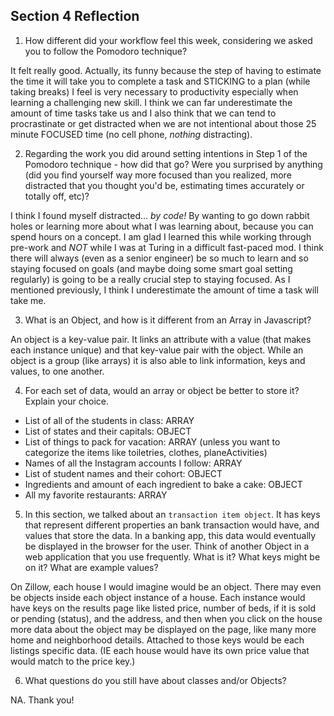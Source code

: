 ## Section 4 Reflection

1. How different did your workflow feel this week, considering we asked you to follow the Pomodoro technique?


It felt really good. Actually, its funny because the step of having to estimate the time it will take you to complete a task and STICKING to a plan (while taking breaks) I feel is very necessary to productivity especially when learning a challenging new skill. I think we can far underestimate the amount of time tasks take us and I also think that we can tend to procrastinate or get distracted when we are not intentional about those 25 minute FOCUSED time (no cell phone, _nothing_ distracting).

2. Regarding the work you did around setting intentions in Step 1 of the Pomodoro technique - how did that go? Were you surprised by anything (did you find yourself way more focused than you realized, more distracted that you thought you'd be, estimating times accurately or totally off, etc)?


I think I found myself distracted... *by code!* By wanting to go down rabbit holes or learning more about what I was learning about, because you can spend hours on a concept. I am glad I learned this while working through pre-work and *NOT* while I was at Turing in a difficult fast-paced mod. I think there will always (even as a senior engineer) be so much to learn and so staying focused on goals (and maybe doing some smart goal setting regularly) is going to be a really crucial step to staying focused. As I mentioned previously, I think I underestimate the amount of time a task will take me.

3. What is an Object, and how is it different from an Array in Javascript?


An object is a key-value pair. It links an attribute with a value (that makes each instance unique) and that key-value pair with the object. While an object is a group (like arrays) it is also able to link information, keys and values, to one another.


4. For each set of data, would an array or object be better to store it? Explain your choice.

  * List of all of the students in class: ARRAY
  * List of states and their capitals: OBJECT
  * List of things to pack for vacation: ARRAY (unless you want to categorize the items like toiletries, clothes, planeActivities)
  * Names of all the Instagram accounts I follow: ARRAY
  * List of student names and their cohort: OBJECT
  * Ingredients and amount of each ingredient to bake a cake: OBJECT
  * All my favorite restaurants: ARRAY

5. In this section, we talked about an `transaction item object`. It has keys that represent different properties an bank transaction would have, and values that store the data. In a banking app, this data would eventually be displayed in the browser for the user. Think of another Object in a web application that you use frequently. What is it? What keys might be on it? What are example values?


On Zillow, each house I would imagine would be an object. There may even be objects inside each object instance of a house. Each instance would have keys on the results page like listed price, number of beds, if it is sold or pending (status), and the address, and then when you click on the house more data about the object may be displayed on the page, like many more home and neighborhood details. Attached to those keys would be each listings specific data. (IE each house would have its own price value that would match to the price key.)

6. What questions do you still have about classes and/or Objects?


NA. Thank you!
